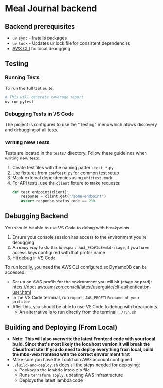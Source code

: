 # Meal Journal backend

## Backend prerequisites
- `uv sync` - Installs packages
- `uv lock` - Updates uv.lock file for consistent dependencies
- [AWS CLI](https://docs.aws.amazon.com/cli/latest/userguide/getting-started-install.html) for local debugging

## Testing

### Running Tests
To run the full test suite:
```bash
# This will generate coverage report
uv run pytest
```

### Debugging Tests in VS Code
The project is configured to use the "Testing" menu which allows discovery and debugging of all tests.

### Writing New Tests
Tests are located in the `tests/` directory. Follow these guidelines when writing new tests:

1. Create test files with the naming pattern `test_*.py`
1. Use fixtures from `conftest.py` for common test setup
1. Mock external dependencies using `unittest.mock`
1. For API tests, use the `client` fixture to make requests:
   ```python
   def test_endpoint(client):
       response = client.get("/some-endpoint")
       assert response.status_code == 200
   ```

## Debugging Backend
You should be able to use VS Code to debug with breakpoints.
1. Ensure your console session has access to the environment you're debugging
  1. An easy way to do this is `export AWS_PROFILE=mbd-stage`, if you have access keys configured with that profile name
1. Hit debug in VS Code

To run locally, you need the AWS CLI configured so DynamoDB can be accessed.
- Set up an AWS profile for the environment you will hit (stage or prod): https://docs.aws.amazon.com/cli/latest/userguide/cli-authentication-user.html
- In the VS Code terminal, run `export AWS_PROFILE=<name of your profile>`
- After this, you should be able to use VS Code to debug with breakpoints.
    - An alternative is to run directly from the terminal: `./run.sh`

## Building and Deploying (From Local)

- **Note: This will also overwrite the latest Frontend code with your local build. Since that's most likely the localhost version it will break the Cloudfront site! If you do need to deploy everything from local, build the mbd-web frontend with the correct environment first**
- Make sure you have the Toolchain AWS account configured
- `./build-and-deploy.sh` does all the steps needed for deploying:
    - Packages the lambda into a zip file
    - Runs `terraform apply`, updating AWS infrastructure
    - Deploys the latest lambda code
